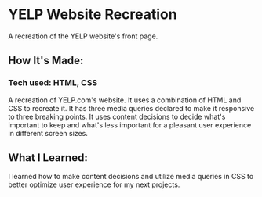 # YELP Website Recreation
A recreation of the YELP website's front page.



## How It's Made:
### Tech used: HTML, CSS

A recreation of YELP.com's website. It uses a combination of HTML and CSS to recreate it. It has three media queries declared to make it responsive to three breaking points. It uses content decisions to decide what's important to keep and what's less important for a pleasant user experience in different screen sizes.


## What I Learned:
I learned how to make content decisions and utilize media queries in CSS to better optimize user experience for my next projects.
